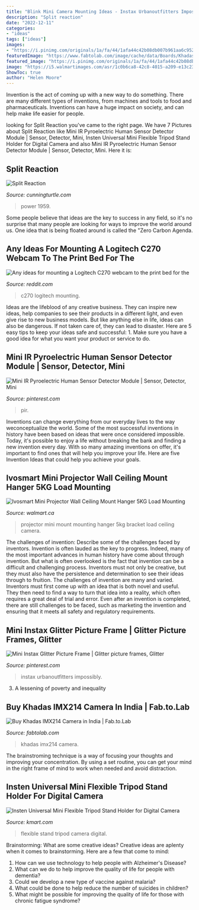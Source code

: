 ```yaml
---
title: "Blink Mini Camera Mounting Ideas - Instax Urbanoutfitters Impossibly"
description: "Split reaction"
date: "2022-12-11"
categories:
- "ideas"
tags: ["ideas"]
images:
- "https://i.pinimg.com/originals/1a/fa/44/1afa44c42b08db007b961aa6c9520105.jpg"
featuredImage: "https://www.fabtolab.com/image/cache/data/Boards/Khadas/214cam-500x500.jpg"
featured_image: "https://i.pinimg.com/originals/1a/fa/44/1afa44c42b08db007b961aa6c9520105.jpg"
image: "https://i5.walmartimages.com/asr/1c0b6ca8-42c8-4015-a209-e13c230bb664.58d131549c3d43943ff8465393d49905.jpeg"
ShowToc: true
author: "Helen Moore"
---
```



Invention is the act of coming up with a new way to do something. There are many different types of inventions, from machines and tools to food and pharmaceuticals. Inventions can have a huge impact on society, and can help make life easier for people.

	

		
looking for Split Reaction you've came to the right page. We have 7 Pictures about Split Reaction like Mini IR Pyroelectric Human Sensor Detector Module | Sensor, Detector, Mini, Insten Universal Mini Flexible Tripod Stand Holder for Digital Camera and also Mini IR Pyroelectric Human Sensor Detector Module | Sensor, Detector, Mini. Here it is:
		
    
## Split Reaction

<img loading=lazy src="http://www.splitreaction.com/wp/wp-content/uploads/2009/05/image009dsc_1959.jpg" onerror="this.onerror=null;this.src='https://tse4.mm.bing.net/th?id=OIP.gUa3v5q6ENQXWvu4H00W7wHaE7&amp;pid=15.1';" alt="Split Reaction">

_Source: cunningturtle.com_

>power 1959. 

	

Some people believe that ideas are the key to success in any field, so it's no surprise that many people are looking for ways to improve the world around us. One idea that is being floated around is called the "Zero Carbon Agenda.

    
## Any Ideas For Mounting A Logitech C270 Webcam To The Print Bed For The

<img loading=lazy src="https://i.imgur.com/Crj2KXt.jpg" onerror="this.onerror=null;this.src='https://tse2.mm.bing.net/th?id=OIP.uFpjflshpfVSZAk5vJ7dBwHaJ4&amp;pid=15.1';" alt="Any ideas for mounting a Logitech C270 webcam to the print bed for the">

_Source: reddit.com_

>c270 logitech mounting. 

	

Ideas are the lifeblood of any creative business. They can inspire new ideas, help companies to see their products in a different light, and even give rise to new business models. But like anything else in life, ideas can also be dangerous. If not taken care of, they can lead to disaster. Here are 5 easy tips to keep your ideas safe and successful: 1. Make sure you have a good idea for what you want your product or service to do.

    
## Mini IR Pyroelectric Human Sensor Detector Module | Sensor, Detector, Mini

<img loading=lazy src="https://i.pinimg.com/originals/1a/fa/44/1afa44c42b08db007b961aa6c9520105.jpg" onerror="this.onerror=null;this.src='https://tse1.mm.bing.net/th?id=OIP.XR12QlDxvcY23dItFcOCKAHaHa&amp;pid=15.1';" alt="Mini IR Pyroelectric Human Sensor Detector Module | Sensor, Detector, Mini">

_Source: pinterest.com_

>pir. 

	

Inventions can change everything from our everyday lives to the way weconceptualize the world. Some of the most successful inventions in history have been based on ideas that were once considered impossible. Today, it's possible to enjoy a life without breaking the bank and finding a new invention every day. With so many amazing inventions on offer, it's important to find ones that will help you improve your life. Here are five Invention Ideas that could help you achieve your goals.

    
## Ivosmart Mini Projector Wall Ceiling Mount Hanger 5KG Load Mounting

<img loading=lazy src="https://i5.walmartimages.com/asr/1c0b6ca8-42c8-4015-a209-e13c230bb664.58d131549c3d43943ff8465393d49905.jpeg" onerror="this.onerror=null;this.src='https://tse4.mm.bing.net/th?id=OIP.8E82TG4XyB3tf2RHRDiaZgHaJ-&amp;pid=15.1';" alt="Ivosmart Mini Projector Wall Ceiling Mount Hanger 5KG Load Mounting">

_Source: walmart.ca_

>projector mini mount mounting hanger 5kg bracket load ceiling camera. 

	

The challenges of invention: Describe some of the challenges faced by inventors.
Invention is often lauded as the key to progress. Indeed, many of the most important advances in human history have come about through invention. But what is often overlooked is the fact that invention can be a difficult and challenging process. Inventors must not only be creative, but they must also have the persistence and determination to see their ideas through to fruition.
The challenges of invention are many and varied. Inventors must first come up with an idea that is both novel and useful. They then need to find a way to turn that idea into a reality, which often requires a great deal of trial and error. Even after an invention is completed, there are still challenges to be faced, such as marketing the invention and ensuring that it meets all safety and regulatory requirements.

    
## Mini Instax Glitter Picture Frame | Glitter Picture Frames, Glitter

<img loading=lazy src="https://i.pinimg.com/originals/e1/e2/ec/e1e2eca5f7f4beda7949a1315cbfedd0.jpg" onerror="this.onerror=null;this.src='https://tse4.mm.bing.net/th?id=OIP.JoLUU-D1lHI4pKXtNulPwwHaLH&amp;pid=15.1';" alt="Mini Instax Glitter Picture Frame | Glitter picture frames, Glitter">

_Source: pinterest.com_

>instax urbanoutfitters impossibly. 

	

3. A lessening of poverty and inequality 

    
## Buy Khadas IMX214 Camera In India | Fab.to.Lab

<img loading=lazy src="https://www.fabtolab.com/image/cache/data/Boards/Khadas/214cam-500x500.jpg" onerror="this.onerror=null;this.src='https://tse1.mm.bing.net/th?id=OIP.ol0r3no5liE3mMlfXKgY0wHaHa&amp;pid=15.1';" alt="Buy Khadas IMX214 Camera in India | Fab.to.Lab">

_Source: fabtolab.com_

>khadas imx214 camera. 

	

The brainstroming technique is a way of focusing your thoughts and improving your concentration. By using a set routine, you can get your mind in the right frame of mind to work when needed and avoid distraction.

    
## Insten Universal Mini Flexible Tripod Stand Holder For Digital Camera

<img loading=lazy src="http://c.shld.net/rpx/i/s/i/spin/10163528/prod_2117023712??hei=64&amp;wid=64&amp;qlt=50" onerror="this.onerror=null;this.src='https://tse2.mm.bing.net/th?id=OIP.hgrGPLrMAGFj5_Qm1XJm-wHaHa&amp;pid=15.1';" alt="Insten Universal Mini Flexible Tripod Stand Holder for Digital Camera">

_Source: kmart.com_

>flexible stand tripod camera digital. 

	

Brainstorming: What are some creative ideas?
Creative ideas are aplenty when it comes to brainstorming. Here are a few that come to mind: 
1. How can we use technology to help people with Alzheimer's Disease? 
2. What can we do to help improve the quality of life for people with dementia? 
3. Could we develop a new type of vaccine against malaria? 
4. What could be done to help reduce the number of suicides in children? 
5. What might be possible for improving the quality of life for those with chronic fatigue syndrome?

